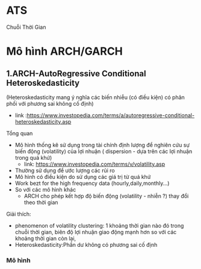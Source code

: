 # ATS
Chuỗi Thời Gian 

# Mô hình ARCH/GARCH

## 1.ARCH-AutoRegressive Conditional Heteroskedasticity
(Heteroskedasticity mang ý nghĩa các biến nhiễu (có điều kiện) có phân phối với phương sai không cố định)
- link :https://www.investopedia.com/terms/a/autoregressive-conditional-heteroskedasticity.asp

Tổng quan
- Mô hình thống kê sử dụng trong tài chính định lượng để nghiên cứu sự biến động (volatility) của lợi nhuận ( dispersion - dựa trên các lợi nhuận trong quá khứ)
    + link: https://www.investopedia.com/terms/v/volatility.asp
- Thường sử dụng để ước lượng các rủi ro 
- Mô hình có điều kiện do sử dụng  các giá trị từ quá khứ
- Work bezt for the high frequency data (hourly,daily,monthly...)
- So với các mô hình khác 
    + ARCH cho phép kết hợp độ biến động (volatility - nhiễn ?) thay đổi theo thời gian 

Giải thích:
- phenomenon of volatility clustering: 1 khoảng thời gian nào đó trong chuỗi thời gian, biên độ lợi nhuận giao động mạnh hơn so với các khoảng thời gian còn lại,
- Heteroskedasticity:Phần dư không có phương sai cố định

### Mô hình

